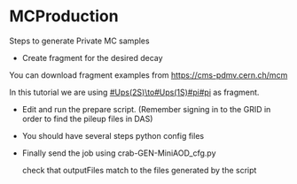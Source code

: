 # MCProduction

Steps to generate Private MC samples

* Create fragment for the desired decay

You can download fragment examples from https://cms-pdmv.cern.ch/mcm

In this tutorial we are using [#Ups(2S)\to#Ups(1S)#pi#pi](py8_Ups\(2S\)2Ups\(1S\)pipi_EvtGen_TuneCP5_13TeV_cfi.py) as fragment.

* Edit and run the prepare script. (Remember signing in to the GRID in order to find the pileup files in DAS)

* You should have several steps python config files


* Finally send the job using crab-GEN-MiniAOD_cfg.py

  check that outputFiles match to the files generated by the script
